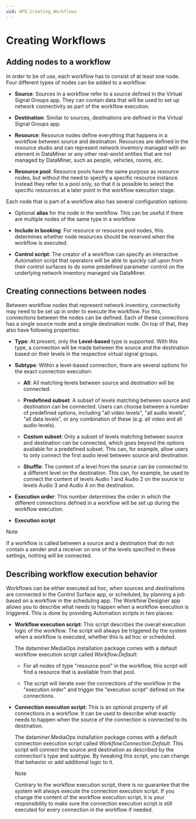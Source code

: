 ```yaml
---
uid: WFD_Creating_Workflows
---
```


# Creating Workflows

## Adding nodes to a workflow

In order to be of use, each workflow has to consist of at least one node. Four different types of nodes can be added to a workflow:

- **Source**: Sources in a workflow refer to a source defined in the Virtual Signal Groups app. They can contain data that will be used to set up network connectivity as part of the workflow execution.

- **Destination**: Similar to sources, destinations are defined in the Virtual Signal Groups app.

- **Resource**: Resource nodes define everything that happens in a workflow between source and destination. Resources are defined in the resource studio and can represent network inventory managed with an element in DataMiner or any other real-world entities that are not managed by DataMiner, such as people, vehicles, rooms, etc.

- **Resource pool**: Resource pools have the same purpose as resource nodes, but without the need to specify a specific resource instance. Instead they refer to a pool only, so that it is possible to select the specific resources at a later point in the workflow execution stage.

Each node that is part of a workflow also has several configuration options:

- Optional **alias** for the node in the workflow. This can be useful if there are multiple nodes of the same type in a workflow

- **Include in booking**: For resource or resource pool nodes, this determines whether node resources should be reserved when the workflow is executed.

- **Control script**: The creator of a workflow can specify an interactive Automation script that operators will be able to quickly call upon from their control surfaces to do some predefined parameter control on the underlying network inventory managed via DataMiner.

## Creating connections between nodes

Between workflow nodes that represent network inventory, connectivity may need to be set up in order to execute the workflow. For this, connections between the nodes can be defined. Each of these connections has a single source node and a single destination node. On top of that, they also have following properties:

- **Type**: At present, only the **Level-based** type is supported. With this type, a connection will be made between the source and the destination based on their levels in the respective virtual signal groups.

- **Subtype**: Within a level-based connection, there are several options for the exact connection execution:

  - **All**: All matching levels between source and destination will be connected.

  - **Predefined subset**: A subset of levels matching between source and destination can be connected. Users can choose between a number of predefined options, including "all video levels", "all audio levels", "all data levels", or any combination of these (e.g. all video and all audio levels).

  - **Custom subset**: Only a subset of levels matching between source and destination can be connected, which goes beyond the options available for a predefined subset. This can, for example, allow users to only connect the first audio level between source and destination.

  - **Shuffle**: The content of a level from the source can be connected to a different level on the destination. This can, for example, be used to connect the content of levels Audio 1 and Audio 2 on the source to levels Audio 3 and Audio 4 on the destination.

- **Execution order**: This number determines the order in which the different connections defined in a workflow will be set up during the workflow execution.

- **Execution script**

> [!NOTE]
> If a workflow is called between a source and a destination that do not contain a sender and a receiver on one of the levels specified in these settings, nothing will be connected.

## Describing workflow execution behavior

Workflows can be either executed ad hoc, when sources and destinations are connected in the Control Surface app, or scheduled, by planning a job based on a workflow in the scheduling app. The Workflow Designer app allows you to describe what needs to happen when a workflow execution is triggered. This is done by providing Automation scripts in two places:

- **Workflow execution script**: This script describes the overall execution logic of the workflow. The script will always be triggered by the system when a workflow is executed, whether this is ad hoc or scheduled.

  The dataminer.MediaOps installation package comes with a default workflow execution script called *Workflow.Default*:

  - For all nodes of type "resource pool" in the workflow, this script will find a resource that is available from that pool.

  - The script will iterate over the connections of the workflow in the "execution order" and trigger the "execution script" defined on the connections.

- **Connection execution script**: This is an optional property of all connections in a workflow. It can be used to describe what exactly needs to happen when the source of the connection is connected to its destination.

  The dataminer.MediaOps installation package comes with a default connection execution script called *Workflow.Connection.Default*. This script will connect the source and destination as described by the connection's type and subtype. By tweaking this script, you can change that behavior or add additional logic to it.

  > [!NOTE]
  > Contrary to the workflow execution script, there is no guarantee that the system will always execute the connection execution script. If you change the content of the workflow execution script, it is your responsibility to make sure the connection execution script is still executed for every connection in the workflow if needed.
